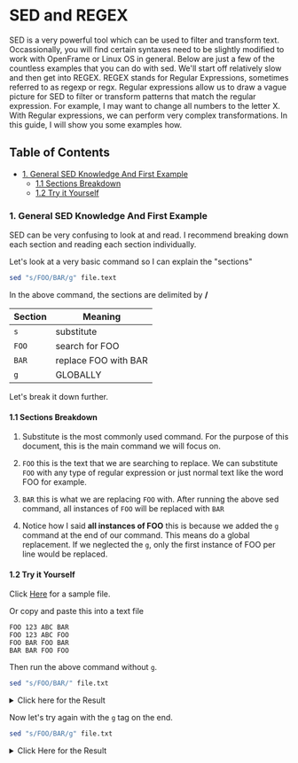 # SED and REGEX

SED is a very powerful tool which can be used to filter and transform text. Occassionally, you will find certain syntaxes need to be slightly modified to work with OpenFrame or Linux OS in general. Below are just a few of the countless examples that you can do with sed. We'll start off relatively slow and then get into REGEX. REGEX stands for Regular Expressions, sometimes referred to as regexp or regx. Regular expressions allow us to draw a vague picture for SED to filter or transform patterns that match the regular expression. For example, I may want to change all numbers to the letter X. With Regular expressions, we can perform very complex transformations. In this guide, I will show you some examples how.

## Table of Contents

- [1. General SED Knowledge And First Example](#1-general-sed-knowledge-and-first-example)
	- [1.1 Sections Breakdown](#11-sections-breakdown)
	- [1.2 Try it Yourself](#12-try-it-yourself)

### 1. General SED Knowledge And First Example

SED can be very confusing to look at and read. I recommend breaking down each section and reading each section individually.

Let's look at a very basic command so I can explain the "sections"

```bash
sed "s/FOO/BAR/g" file.text
```

In the above command, the sections are delimited by **/**

| Section | Meaning               |
|---------|-----------------------|
|```s```  |  substitute           |
|```FOO```|  search for FOO       |
|```BAR```|  replace FOO with BAR |
|```g```  |  GLOBALLY             |

Let's break it down further.

#### 1.1 Sections Breakdown

1. Substitute is the most commonly used command. For the purpose of this document, this is the main command we will focus on.

2. ```FOO``` this is the text that we are searching to replace. We can substitute ```FOO``` with any type of regular expression or just normal text like the word FOO for example.

3. ```BAR``` this is what we are replacing ```FOO``` with. After running the above sed command, all instances of ```FOO``` will be replaced with  ```BAR```

4. Notice how I said **all instances of FOO** this is because we added the ```g``` command at the end of our command. This means do a global replacement. If we neglected the ```g```, only the first instance of FOO per line would be replaced.

#### 1.2 Try it Yourself

Click [Here](./examples/example1/file.txt) for a sample file.

Or copy and paste this into a text file

```
FOO 123 ABC BAR
FOO 123 ABC FOO
FOO BAR FOO BAR
BAR BAR FOO FOO
```

Then run the above command without ```g```.

```bash
sed "s/FOO/BAR/" file.txt
```

<details>
	<summary>Click here for the Result</summary>

```
BAR 123 ABC BAR
BAR 123 ABC FOO
BAR BAR FOO BAR
BAR BAR BAR FOO
```
</details>

Now let's try again with the ```g``` tag on the end.

```bash
sed "s/FOO/BAR/g" file.txt
```

<details>
	<summary>Click Here for the Result</summary>

```
BAR 123 ABC BAR
BAR 123 ABC BAR
BAR BAR BAR BAR
BAR BAR BAR BAR
```
</details>

